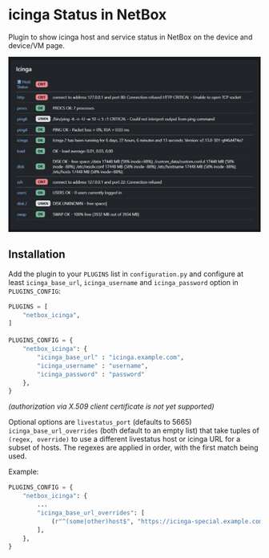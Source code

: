 # icinga Status in NetBox

Plugin to show icinga host and service status in NetBox on the device and device/VM page.

![Preview](docs/images/preview.png)

## Installation

Add the plugin to your `PLUGINS` list in `configuration.py` and configure at
least `icinga_base_url`, `icinga_username` and `icinga_password` option in `PLUGINS_CONFIG`:

```python
PLUGINS = [
    "netbox_icinga",
]

PLUGINS_CONFIG = {
    "netbox_icinga": {
        "icinga_base_url" : "icinga.example.com",
        "icinga_username" : "username",
        "icinga_password" : "password"
    },
}
```
*(authorization via X.509 client certificate is not yet supported)*

Optional options are `livestatus_port` (defaults to 5665)
`icinga_base_url_overrides` (both default to an
empty list) that take tuples of `(regex, override)` to use a different
livestatus host or icinga URL for a subset of hosts. The regexes are applied in
order, with the first match being used.

Example:

```python
PLUGINS_CONFIG = {
    "netbox_icinga": {
        ...
        "icinga_base_url_overrides": [
            (r"^(some|other)host$", "https://icinga-special.example.com/icinga/cgi-bin/"),
        ],
    },
}
```
